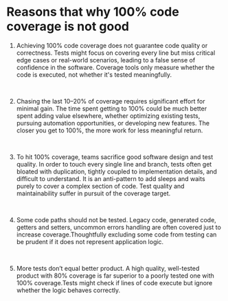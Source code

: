 # Reasons that why 100% code coverage is not good
1. Achieving 100% code coverage does not guarantee code quality or correctness. Tests might focus on covering every line but miss critical edge cases or real-world scenarios, leading to a false sense of confidence in the software. Coverage tools only measure whether the code is executed, not whether it's tested meaningfully.
<br>

2. Chasing the last 10–20% of coverage requires significant effort for minimal gain.  The time spent getting to 100% could be much better spent adding value elsewhere, whether optimizing existing tests, pursuing automation opportunities, or developing new features. The closer you get to 100%, the more work for less meaningful return.
<br>

3. To hit 100% coverage, teams sacrifice good software design and test quality. In order to touch every single line and branch, tests often get bloated with duplication, tightly coupled to implementation details, and difficult to understand. It is an anti-pattern to add sleeps and waits purely to cover a complex section of code. Test quality and maintainability suffer in pursuit of the coverage target.
<br>

4. Some code paths should not be tested. Legacy code, generated code, getters and setters, uncommon errors handling are often covered just to increase coverage.Thoughtfully excluding some code from testing can be prudent if it does not represent application logic.
<br>

5. More tests don’t equal better product. A high quality, well-tested product with 80% coverage is far superior to a poorly tested one with 100% coverage.Tests might check if lines of code execute but ignore whether the logic behaves correctly.

